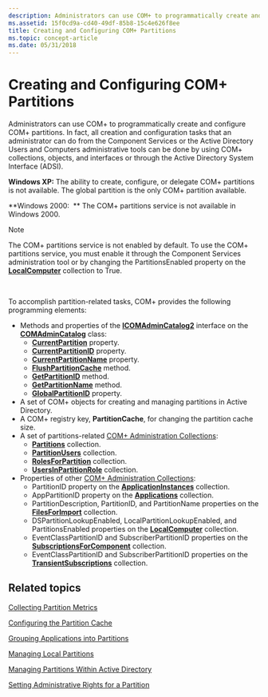 ```yaml
---
description: Administrators can use COM+ to programmatically create and configure COM+ partitions.
ms.assetid: 15f0cd9a-cd40-49df-85b8-15c4e626f8ee
title: Creating and Configuring COM+ Partitions
ms.topic: concept-article
ms.date: 05/31/2018
---
```


# Creating and Configuring COM+ Partitions

Administrators can use COM+ to programmatically create and configure COM+ partitions. In fact, all creation and configuration tasks that an administrator can do from the Component Services or the Active Directory Users and Computers administrative tools can be done by using COM+ collections, objects, and interfaces or through the Active Directory System Interface (ADSI).

**Windows XP:** The ability to create, configure, or delegate COM+ partitions is not available. The global partition is the only COM+ partition available.

**Windows 2000:  ** The COM+ partitions service is not available in Windows 2000.

> [!Note]  
> The COM+ partitions service is not enabled by default. To use the COM+ partitions service, you must enable it through the Component Services administration tool or by changing the PartitionsEnabled property on the [**LocalComputer**](localcomputer.md) collection to True.

 

To accomplish partition-related tasks, COM+ provides the following programming elements:

-   Methods and properties of the [**ICOMAdminCatalog2**](/windows/desktop/api/ComAdmin/nn-comadmin-icomadmincatalog2) interface on the [**COMAdminCatalog**](comadmincatalog.md) class:
    -   [**CurrentPartition**](/windows/desktop/api/ComAdmin/nf-comadmin-icomadmincatalog2-put_currentpartition) property.
    -   [**CurrentPartitionID**](/windows/desktop/api/ComAdmin/nf-comadmin-icomadmincatalog2-get_currentpartitionid) property.
    -   [**CurrentPartitionName**](/windows/desktop/api/ComAdmin/nf-comadmin-icomadmincatalog2-get_currentpartitionname) property.
    -   [**FlushPartitionCache**](/windows/desktop/api/ComAdmin/nf-comadmin-icomadmincatalog2-flushpartitioncache) method.
    -   [**GetPartitionID**](/windows/desktop/api/ComAdmin/nf-comadmin-icomadmincatalog2-getpartitionid) method.
    -   [**GetPartitionName**](/windows/desktop/api/ComAdmin/nf-comadmin-icomadmincatalog2-getpartitionname) method.
    -   [**GlobalPartitionID**](/windows/desktop/api/ComAdmin/nf-comadmin-icomadmincatalog2-get_globalpartitionid) property.
-   A set of COM+ objects for creating and managing partitions in Active Directory.
-   A COM+ registry key, **PartitionCache**, for changing the partition cache size.
-   A set of partitions-related [COM+ Administration Collections](com--administration-collections.md):
    -   [**Partitions**](partitions.md) collection.
    -   [**PartitionUsers**](partitionusers.md) collection.
    -   [**RolesForPartition**](rolesforpartition.md) collection.
    -   [**UsersInPartitionRole**](usersinpartitionrole.md) collection.
-   Properties of other [COM+ Administration Collections](com--administration-collections.md):
    -   PartitionID property on the [**ApplicationInstances**](applicationinstances.md) collection.
    -   AppPartitionID property on the [**Applications**](applications.md) collection.
    -   PartitionDescription, PartitionID, and PartitionName properties on the [**FilesForImport**](filesforimport.md) collection.
    -   DSPartitionLookupEnabled, LocalPartitionLookupEnabled, and PartitionsEnabled properties on the [**LocalComputer**](localcomputer.md) collection.
    -   EventClassPartitionID and SubscriberPartitionID properties on the [**SubscriptionsForComponent**](subscriptionsforcomponent.md) collection.
    -   EventClassPartitionID and SubscriberPartitionID properties on the [**TransientSubscriptions**](transientsubscriptions.md) collection.

## Related topics

<dl> <dt>

[Collecting Partition Metrics](collecting-partition-metrics.md)
</dt> <dt>

[Configuring the Partition Cache](configuring-the-partition-cache.md)
</dt> <dt>

[Grouping Applications into Partitions](grouping-applications-into-partitions.md)
</dt> <dt>

[Managing Local Partitions](managing-local-partitions.md)
</dt> <dt>

[Managing Partitions Within Active Directory](managing-partitions-within-active-directory.md)
</dt> <dt>

[Setting Administrative Rights for a Partition](setting-administrative-rights-for-a-partition.md)
</dt> </dl>

 

 



